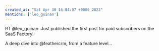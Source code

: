 ```yaml
---
created_at: "Sat Apr 30 16:04:07 +0000 2022"
mentions: ['leo_guinan']
---
```


RT @leo_guinan: Just published the first post for paid subscribers on the SaaS Factory!

A deep dive into @feathercrm, from a feature level…